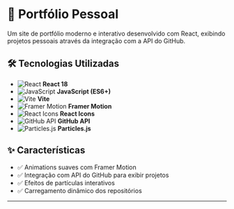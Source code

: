 # 💼 Portfólio Pessoal

Um site de portfólio moderno e interativo desenvolvido com React, exibindo projetos pessoais através da integração com a API do GitHub.

## 🛠️ Tecnologias Utilizadas

- ![React](https://img.shields.io/badge/React-61DAFB?style=flat&logo=react&logoColor=black) **React 18**
- ![JavaScript](https://img.shields.io/badge/JavaScript-F7DF1E?style=flat&logo=javascript&logoColor=black) **JavaScript (ES6+)**
- ![Vite](https://img.shields.io/badge/Vite-646CFF?style=flat&logo=vite&logoColor=white) **Vite**
- ![Framer Motion](https://img.shields.io/badge/Framer_Motion-0055FF?style=flat&logo=framer&logoColor=white) **Framer Motion**
- ![React Icons](https://img.shields.io/badge/React_Icons-61DAFB?style=flat&logo=react&logoColor=black) **React Icons**
- ![GitHub API](https://img.shields.io/badge/GitHub_API-181717?style=flat&logo=github&logoColor=white) **GitHub API**
- ![Particles.js](https://img.shields.io/badge/Particles.js-000000?style=flat&logo=javascript&logoColor=white) **Particles.js**

## ✨ Características

- ✅ Animations suaves com Framer Motion
- ✅ Integração com API do GitHub para exibir projetos
- ✅ Efeitos de partículas interativos
- ✅ Carregamento dinâmico dos repositórios

---

